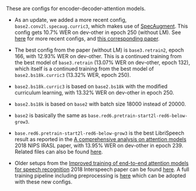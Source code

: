 These are configs for encoder-decoder-attention models.

* As an update, we added a more recent config, `base2.conv2l.specaug.curric3`,
  which makes use of [SpecAugment](https://arxiv.org/abs/1904.08779).
  This config gets 10.7% WER on dev-other in epoch 250 (without LM).
  See [here](https://github.com/rwth-i6/returnn-experiments/tree/master/2019-asr-e2e-trafo-vs-lstm/librispeech)
  for more recent configs, and [this corresponding paper](https://www-i6.informatik.rwth-aachen.de/publications/download/1119/Zeyer-ASRU-2019.pdf).

* The best config from the paper (without LM) is `base3.retrain2`, epoch 166,
  with 12.93% WER on dev-other.
  This is a continued training from the best model of `base3.retrain`
  (13.07% WER on dev-other, epoch 132),
  which itself is a continued training from the best model of `base2.bs18k.curric3`
  (13.32% WER, epoch 250).

* `base2.bs18k.curric3` is based on `base2.bs18k` with the modified curriculum learning,
  with 13.32% WER on dev-other in epoch 250.

* `base2.bs18k` is based on `base2` with batch size 18000 instead of 20000.

* `base2` is basically the same as `base.red6.pretrain-start2l-red6-below-grow3`.

* `base.red6.pretrain-start2l-red6-below-grow3` is the best LibriSpeech result as reported
  in the [A comprehensive analysis on attention models](https://www-i6.informatik.rwth-aachen.de/publications/download/1091/Zeyer-NIPS%20IRASL-2018.pdf) 2018 NIPS IRASL paper,
  with 13.95% WER on dev-other in epoch 239.
  Related files can also be found [here](https://github.com/rwth-i6/returnn-experiments/tree/master/2018-nips-irasl-paper/librispeech).
  
* Older setups from the [Improved training of end-to-end attention models for speech recognition](https://www-i6.informatik.rwth-aachen.de/publications/download/1068/Zeyer--2018.pdf) 2018 Interspeech paper
  can be found [here](https://github.com/rwth-i6/returnn-experiments/tree/master/2018-asr-attention/librispeech/attention).
  A full training pipeline including preprocessing is [here](https://github.com/rwth-i6/returnn-experiments/tree/master/2018-asr-attention/librispeech/full-setup-attention)
  which can be adopted with these new configs.
